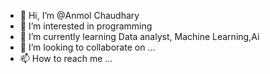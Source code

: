 - 👋 Hi, I’m @Anmol Chaudhary
- 👀 I’m interested in programming
- 🌱 I’m currently learning Data analyst, Machine Learning,Ai
- 💞️ I’m looking to collaborate on ...
- 📫 How to reach me ...

<!---
Anmol2121/Anmol2121 is a ✨ special ✨ repository because its `README.md` (this file) appears on your GitHub profile.
You can click the Preview link to take a look at your changes.
--->
